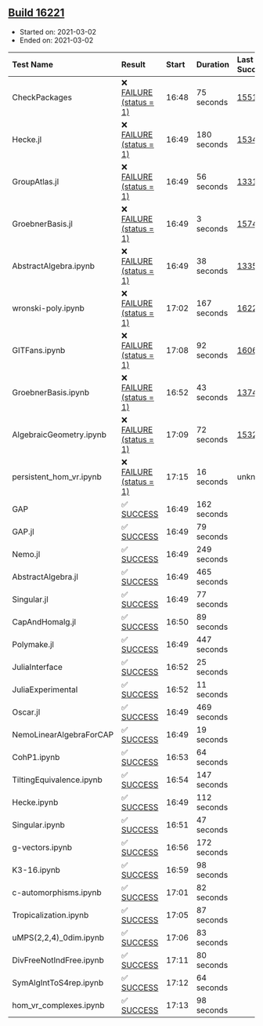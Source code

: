 ## [Build 16221](https://oscarci.mathematik.uni-kl.de/job/oscar/16221/)

* Started on: 2021-03-02
* Ended on: 2021-03-02

| Test Name    | Result | Start | Duration | Last Success | First Failure |
|:-------------|:-------|:------|:---------|:-------------|:--------------|
| CheckPackages | ❌ [FAILURE (status = 1)](https://oscarci.mathematik.uni-kl.de/job/oscar/16221/artifact/logs/build-16221/CheckPackages.log) | 16:48 | 75 seconds | [15514](https://oscarci.mathematik.uni-kl.de/job/oscar/15514/) | [15515](https://oscarci.mathematik.uni-kl.de/job/oscar/15515/) |
| Hecke.jl | ❌ [FAILURE (status = 1)](https://oscarci.mathematik.uni-kl.de/job/oscar/16221/artifact/logs/build-16221/Hecke.jl.log) | 16:49 | 180 seconds | [15344](https://oscarci.mathematik.uni-kl.de/job/oscar/15344/) | [15348](https://oscarci.mathematik.uni-kl.de/job/oscar/15348/) |
| GroupAtlas.jl | ❌ [FAILURE (status = 1)](https://oscarci.mathematik.uni-kl.de/job/oscar/16221/artifact/logs/build-16221/GroupAtlas.jl.log) | 16:49 | 56 seconds | [13311](https://oscarci.mathematik.uni-kl.de/job/oscar/13311/) | [13312](https://oscarci.mathematik.uni-kl.de/job/oscar/13312/) |
| GroebnerBasis.jl | ❌ [FAILURE (status = 1)](https://oscarci.mathematik.uni-kl.de/job/oscar/16221/artifact/logs/build-16221/GroebnerBasis.jl.log) | 16:49 | 3 seconds | [15745](https://oscarci.mathematik.uni-kl.de/job/oscar/15745/) | [15746](https://oscarci.mathematik.uni-kl.de/job/oscar/15746/) |
| AbstractAlgebra.ipynb | ❌ [FAILURE (status = 1)](https://oscarci.mathematik.uni-kl.de/job/oscar/16221/artifact/logs/build-16221/AbstractAlgebra.ipynb.log) | 16:49 | 38 seconds | [13355](https://oscarci.mathematik.uni-kl.de/job/oscar/13355/) | [13356](https://oscarci.mathematik.uni-kl.de/job/oscar/13356/) |
| wronski-poly.ipynb | ❌ [FAILURE (status = 1)](https://oscarci.mathematik.uni-kl.de/job/oscar/16221/artifact/logs/build-16221/wronski-poly.ipynb.log) | 17:02 | 167 seconds | [16220](https://oscarci.mathematik.uni-kl.de/job/oscar/16220/) | [16221](https://oscarci.mathematik.uni-kl.de/job/oscar/16221/) |
| GITFans.ipynb | ❌ [FAILURE (status = 1)](https://oscarci.mathematik.uni-kl.de/job/oscar/16221/artifact/logs/build-16221/GITFans.ipynb.log) | 17:08 | 92 seconds | [16068](https://oscarci.mathematik.uni-kl.de/job/oscar/16068/) | [16069](https://oscarci.mathematik.uni-kl.de/job/oscar/16069/) |
| GroebnerBasis.ipynb | ❌ [FAILURE (status = 1)](https://oscarci.mathematik.uni-kl.de/job/oscar/16221/artifact/logs/build-16221/GroebnerBasis.ipynb.log) | 16:52 | 43 seconds | [13748](https://oscarci.mathematik.uni-kl.de/job/oscar/13748/) | [13749](https://oscarci.mathematik.uni-kl.de/job/oscar/13749/) |
| AlgebraicGeometry.ipynb | ❌ [FAILURE (status = 1)](https://oscarci.mathematik.uni-kl.de/job/oscar/16221/artifact/logs/build-16221/AlgebraicGeometry.ipynb.log) | 17:09 | 72 seconds | [15322](https://oscarci.mathematik.uni-kl.de/job/oscar/15322/) | [15323](https://oscarci.mathematik.uni-kl.de/job/oscar/15323/) |
| persistent_hom_vr.ipynb | ❌ [FAILURE (status = 1)](https://oscarci.mathematik.uni-kl.de/job/oscar/16221/artifact/logs/build-16221/persistent_hom_vr.ipynb.log) | 17:15 | 16 seconds | unknown | unknown |
| GAP | ✅ [SUCCESS](https://oscarci.mathematik.uni-kl.de/job/oscar/16221/artifact/logs/build-16221/GAP.log) | 16:49 | 162 seconds |  |  |
| GAP.jl | ✅ [SUCCESS](https://oscarci.mathematik.uni-kl.de/job/oscar/16221/artifact/logs/build-16221/GAP.jl.log) | 16:49 | 79 seconds |  |  |
| Nemo.jl | ✅ [SUCCESS](https://oscarci.mathematik.uni-kl.de/job/oscar/16221/artifact/logs/build-16221/Nemo.jl.log) | 16:49 | 249 seconds |  |  |
| AbstractAlgebra.jl | ✅ [SUCCESS](https://oscarci.mathematik.uni-kl.de/job/oscar/16221/artifact/logs/build-16221/AbstractAlgebra.jl.log) | 16:49 | 465 seconds |  |  |
| Singular.jl | ✅ [SUCCESS](https://oscarci.mathematik.uni-kl.de/job/oscar/16221/artifact/logs/build-16221/Singular.jl.log) | 16:49 | 77 seconds |  |  |
| CapAndHomalg.jl | ✅ [SUCCESS](https://oscarci.mathematik.uni-kl.de/job/oscar/16221/artifact/logs/build-16221/CapAndHomalg.jl.log) | 16:50 | 89 seconds |  |  |
| Polymake.jl | ✅ [SUCCESS](https://oscarci.mathematik.uni-kl.de/job/oscar/16221/artifact/logs/build-16221/Polymake.jl.log) | 16:49 | 447 seconds |  |  |
| JuliaInterface | ✅ [SUCCESS](https://oscarci.mathematik.uni-kl.de/job/oscar/16221/artifact/logs/build-16221/JuliaInterface.log) | 16:52 | 25 seconds |  |  |
| JuliaExperimental | ✅ [SUCCESS](https://oscarci.mathematik.uni-kl.de/job/oscar/16221/artifact/logs/build-16221/JuliaExperimental.log) | 16:52 | 11 seconds |  |  |
| Oscar.jl | ✅ [SUCCESS](https://oscarci.mathematik.uni-kl.de/job/oscar/16221/artifact/logs/build-16221/Oscar.jl.log) | 16:49 | 469 seconds |  |  |
| NemoLinearAlgebraForCAP | ✅ [SUCCESS](https://oscarci.mathematik.uni-kl.de/job/oscar/16221/artifact/logs/build-16221/NemoLinearAlgebraForCAP.log) | 16:49 | 19 seconds |  |  |
| CohP1.ipynb | ✅ [SUCCESS](https://oscarci.mathematik.uni-kl.de/job/oscar/16221/artifact/logs/build-16221/CohP1.ipynb.log) | 16:53 | 64 seconds |  |  |
| TiltingEquivalence.ipynb | ✅ [SUCCESS](https://oscarci.mathematik.uni-kl.de/job/oscar/16221/artifact/logs/build-16221/TiltingEquivalence.ipynb.log) | 16:54 | 147 seconds |  |  |
| Hecke.ipynb | ✅ [SUCCESS](https://oscarci.mathematik.uni-kl.de/job/oscar/16221/artifact/logs/build-16221/Hecke.ipynb.log) | 16:49 | 112 seconds |  |  |
| Singular.ipynb | ✅ [SUCCESS](https://oscarci.mathematik.uni-kl.de/job/oscar/16221/artifact/logs/build-16221/Singular.ipynb.log) | 16:51 | 47 seconds |  |  |
| g-vectors.ipynb | ✅ [SUCCESS](https://oscarci.mathematik.uni-kl.de/job/oscar/16221/artifact/logs/build-16221/g-vectors.ipynb.log) | 16:56 | 172 seconds |  |  |
| K3-16.ipynb | ✅ [SUCCESS](https://oscarci.mathematik.uni-kl.de/job/oscar/16221/artifact/logs/build-16221/K3-16.ipynb.log) | 16:59 | 98 seconds |  |  |
| c-automorphisms.ipynb | ✅ [SUCCESS](https://oscarci.mathematik.uni-kl.de/job/oscar/16221/artifact/logs/build-16221/c-automorphisms.ipynb.log) | 17:01 | 82 seconds |  |  |
| Tropicalization.ipynb | ✅ [SUCCESS](https://oscarci.mathematik.uni-kl.de/job/oscar/16221/artifact/logs/build-16221/Tropicalization.ipynb.log) | 17:05 | 87 seconds |  |  |
| uMPS(2,2,4)_0dim.ipynb | ✅ [SUCCESS](https://oscarci.mathematik.uni-kl.de/job/oscar/16221/artifact/logs/build-16221/uMPS-2-2-4-_0dim.ipynb.log) | 17:06 | 83 seconds |  |  |
| DivFreeNotIndFree.ipynb | ✅ [SUCCESS](https://oscarci.mathematik.uni-kl.de/job/oscar/16221/artifact/logs/build-16221/DivFreeNotIndFree.ipynb.log) | 17:11 | 80 seconds |  |  |
| SymAlgIntToS4rep.ipynb | ✅ [SUCCESS](https://oscarci.mathematik.uni-kl.de/job/oscar/16221/artifact/logs/build-16221/SymAlgIntToS4rep.ipynb.log) | 17:12 | 64 seconds |  |  |
| hom_vr_complexes.ipynb | ✅ [SUCCESS](https://oscarci.mathematik.uni-kl.de/job/oscar/16221/artifact/logs/build-16221/hom_vr_complexes.ipynb.log) | 17:13 | 98 seconds |  |  |
